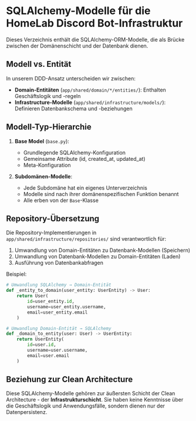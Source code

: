 # SQLAlchemy-Modelle für die HomeLab Discord Bot-Infrastruktur

Dieses Verzeichnis enthält die SQLAlchemy-ORM-Modelle, die als Brücke zwischen der Domänenschicht und der Datenbank dienen.

## Modell vs. Entität

In unserem DDD-Ansatz unterscheiden wir zwischen:

- **Domain-Entitäten** (`app/shared/domain/*/entities/`): Enthalten Geschäftslogik und -regeln
- **Infrastructure-Modelle** (`app/shared/infrastructure/models/`): Definieren Datenbankschema und -beziehungen

## Modell-Typ-Hierarchie

1. **Base Model** (`base.py`):
   - Grundlegende SQLAlchemy-Konfiguration
   - Gemeinsame Attribute (id, created_at, updated_at)
   - Meta-Konfiguration

2. **Subdomänen-Modelle**:
   - Jede Subdomäne hat ein eigenes Unterverzeichnis
   - Modelle sind nach ihrer domänenspezifischen Funktion benannt
   - Alle erben von der `Base`-Klasse

## Repository-Übersetzung

Die Repository-Implementierungen in `app/shared/infrastructure/repositories/` sind verantwortlich für:

1. Umwandlung von Domain-Entitäten zu Datenbank-Modellen (Speichern)
2. Umwandlung von Datenbank-Modellen zu Domain-Entitäten (Laden)
3. Ausführung von Datenbankabfragen

Beispiel:
```python
# Umwandlung SQLAlchemy → Domain-Entität
def _entity_to_domain(user_entity: UserEntity) -> User:
    return User(
        id=user_entity.id,
        username=user_entity.username,
        email=user_entity.email
    )

# Umwandlung Domain-Entität → SQLAlchemy
def _domain_to_entity(user: User) -> UserEntity:
    return UserEntity(
        id=user.id,
        username=user.username,
        email=user.email
    )
```

## Beziehung zur Clean Architecture

Diese SQLAlchemy-Modelle gehören zur äußersten Schicht der Clean Architecture - der **Infrastrukturschicht**. Sie haben keine Kenntnisse über die Geschäftslogik und Anwendungsfälle, sondern dienen nur der Datenpersistenz.
